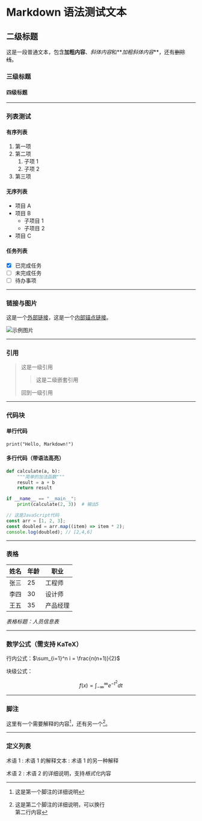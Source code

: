 # Markdown 语法测试文本

## 二级标题

这是一段普通文本，包含**加粗内容**、*斜体内容*和**_加粗斜体内容_**，还有~~删除线~~。

### 三级标题

#### 四级标题

---

### 列表测试

#### 有序列表

1. 第一项
2. 第二项
   1. 子项 1
   2. 子项 2
3. 第三项

#### 无序列表

- 项目 A
- 项目 B
  - 子项目 1
  - 子项目 2
- 项目 C

#### 任务列表

- [x] 已完成任务
- [ ] 未完成任务
- [ ] 待办事项

---

### 链接与图片

这是一个[外部链接](https://example.com)，这是一个[内部锚点链接](#列表测试)。

![示例图片](https://picsum.photos/200/100 "图片alt文本")

---

### 引用

> 这是一级引用
>
> > 这是二级嵌套引用
>
> 回到一级引用

---

### 代码块

#### 单行代码

`print("Hello, Markdown!")`

#### 多行代码（带语法高亮）

```python
def calculate(a, b):
    """简单的加法函数"""
    result = a + b
    return result

if __name__ == "__main__":
    print(calculate(2, 3))  # 输出5
```

```javascript
// 这是JavaScript代码
const arr = [1, 2, 3];
const doubled = arr.map((item) => item * 2);
console.log(doubled); // [2,4,6]
```

---

### 表格

| 姓名 | 年龄 | 职业     |
| ---- | ---- | -------- |
| 张三 | 25   | 工程师   |
| 李四 | 30   | 设计师   |
| 王五 | 35   | 产品经理 |

_表格标题：人员信息表_

---

### 数学公式（需支持 KaTeX）

行内公式：$\sum_{i=1}^n i = \frac{n(n+1)}{2}$

块级公式：

$$
f(x) = \int_{-\infty}^\infty e^{-t^2} dt
$$

---

### 脚注

这里有一个需要解释的内容[^1]，还有另一个[^2]。

[^1]: 这是第一个脚注的详细说明
[^2]:
    这是第二个脚注的详细说明，可以换行  
    第二行内容

---

### 定义列表

术语 1
: 术语 1 的解释文本
: 术语 1 的另一种解释

术语 2
: 术语 2 的详细说明，支持*格式化*内容
